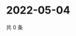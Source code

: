# 2022-05-04

共 0 条

<!-- BEGIN WEIBO -->
<!-- 最后更新时间 Wed May 04 2022 13:16:36 GMT+0800 (China Standard Time) -->

<!-- END WEIBO -->
